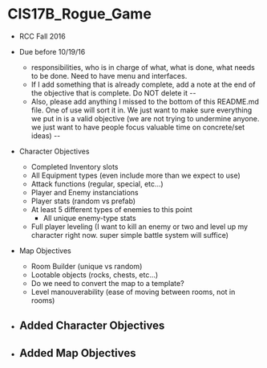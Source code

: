 # CIS17B_Rogue_Game
* RCC Fall 2016
* Due before 10/19/16 
  - responsibilities, who is in charge of what, what is done, what needs to be done. Need to have menu and interfaces.
  - If I add something that is already complete, add a note at the end of the objective that is complete. Do NOT delete it --
  - Also, please add anything I missed to the bottom of this README.md file. One of use will sort it in. We just want to make sure everything we put in is a valid objective (we are not trying to undermine anyone. we just want to have people focus valuable time on concrete/set ideas) --
  
* Character Objectives
  - Completed Inventory slots
  - All Equipment types (even include more than we expect to use)
  - Attack functions (regular, special, etc...)
  - Player and Enemy instanciations
  - Player stats (random vs prefab)
  - At least 5 different types of enemies to this point
    - All unique enemy-type stats
  - Full player leveling (I want to kill an enemy or two and level up my character right now. super simple battle system will suffice)

* Map Objectives
  - Room Builder (unique vs random)
  - Lootable objects (rocks, chests, etc...)
  - Do we need to convert the map to a template?
  - Level manouverability (ease of moving between rooms, not in rooms)
  
* Added Character Objectives
  - 

* Added Map Objectives
  - 

